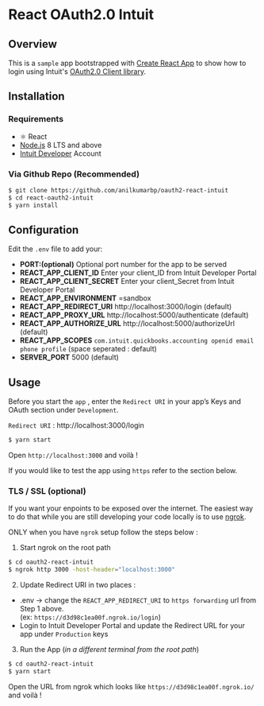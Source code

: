 # React OAuth2.0 Intuit

## Overview

This is a `sample` app bootstrapped with [Create React App](https://github.com/facebook/create-react-app) to show how to login using Intuit's [OAuth2.0 Client library](https://www.npmjs.com/package/intuit-oauth).

## Installation

### Requirements

- ⚛️ React
- [Node.js](http://nodejs.org) 8 LTS and above
- [Intuit Developer](https://developer.intuit.com) Account

### Via Github Repo (Recommended)

```bash
$ git clone https://github.com/anilkumarbp/oauth2-react-intuit
$ cd react-oauth2-intuit
$ yarn install
```

## Configuration

Edit the `.env` file to add your:

- **PORT:(optional)** Optional port number for the app to be served
- **REACT_APP_CLIENT_ID** Enter your client_ID from Intuit Developer Portal
- **REACT_APP_CLIENT_SECRET** Enter your client_Secret from Intuit Developer Portal
- **REACT_APP_ENVIRONMENT** =sandbox
- **REACT_APP_REDIRECT_URI** http://localhost:3000/login (default)
- **REACT_APP_PROXY_URL** http://localhost:5000/authenticate (default)
- **REACT_APP_AUTHORIZE_URL** http://localhost:5000/authorizeUrl (default)
- **REACT_APP_SCOPES** `com.intuit.quickbooks.accounting openid email phone profile` (space
  seperated : default)
- **SERVER_PORT** 5000 (default)

## Usage

Before you start the `app` , enter the `Redirect URI` in your app’s Keys and OAuth section under
`Development`.

`Redirect URI` : http://localhost:3000/login

```bash
$ yarn start
```

Open `http://localhost:3000` and voilà !

If you would like to test the app using `https` refer to the section below.

### TLS / SSL (**optional**)

If you want your enpoints to be exposed over the internet. The easiest way to do that while you are
still developing your code locally is to use [ngrok](https://ngrok.com/download/).

ONLY when you have `ngrok` setup follow the steps below :

1. Start ngrok on the root path

```bash
$ cd oauth2-react-intuit
$ ngrok http 3000 -host-header="localhost:3000"
```

2. Update Redirect URI in two places :

- .env -> change the `REACT_APP_REDIRECT_URI` to `https forwarding` url from Step 1 above.  
  (ex: `https://d3d98c1ea00f.ngrok.io/login`)
- Login to Intuit Developer Portal and update the Redirect URL for your app under `Production` keys

3. Run the App (_in a different terminal from the root path_)

```bash
$ cd oauth2-react-intuit
$ yarn start
```

Open the URL from ngrok which looks like `https://d3d98c1ea00f.ngrok.io/` and voilà !
